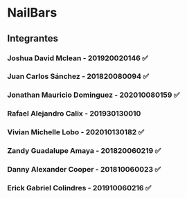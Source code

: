# NailBars

## Integrantes
### Joshua David Mclean - 201920020146            ✅
### Juan Carlos Sánchez - 201820080094            ✅
### Jonathan Mauricio Dominguez - 202010080159    ✅
### Rafael Alejandro Calix - 201930130010
### Vivian Michelle Lobo - 202010130182           ✅
### Zandy Guadalupe Amaya - 201820060219          ✅
### Danny Alexander Cooper - 201810060023         ✅
### Erick Gabriel Colindres - 201910060216        ✅

